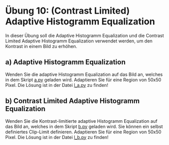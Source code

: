 # Übung 10: (Contrast Limited) Adaptive Histogramm Equalization

In dieser Übung soll die Adaptive Histogramm Equalization und die Contrast Limited Adaptive Histogramm Equalization
verwendet werden, um den Kontrast in einem Bild zu erhöhen.

## a) Adaptive Histogramm Equalization

Wenden Sie die adaptive Histogramm Equalization auf das Bild an, welches in dem Skript [a.py](a.py)
geladen wird. Adaptieren Sie für eine Region von 50x50 Pixel. Die Lösung ist in der Datei [l_a.py](l_a.py) zu finden!

## b) Contrast Limited Adaptive Histogramm Equalization

Wenden Sie die Kontrast-limitierte adaptive Histogramm Equalization auf das Bild an, welches in dem Skript [b.py](b.py)
geladen wird. Sie können ein selbst definiertes Clip-Limit definieren.
Adaptieren Sie für eine Region von 50x50 Pixel. Die Lösung ist in der Datei [l_b.py](l_b.py) zu finden!







